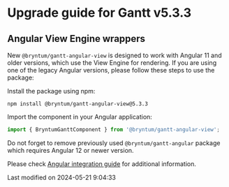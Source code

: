 # Upgrade guide for Gantt v5.3.3

## Angular View Engine wrappers

New `@bryntum/gantt-angular-view` is designed to work with Angular 11 and older versions, which use the View Engine
for rendering. If you are using one of the legacy Angular versions, please follow these steps to use the package:

Install the package using npm:

```shell
npm install @bryntum/gantt-angular-view@5.3.3
```

Import the component in your Angular application:

```typescript
import { BryntumGanttComponent } from '@bryntum/gantt-angular-view';
```

Do not forget to remove previously used `@bryntum/gantt-angular` package which requires Angular 12 or newer version.

Please check [Angular integration guide](#Gantt/guides/integration/angular/guide.md#ivy-and-view-engine-wrappers) for
additional information.


<p class="last-modified">Last modified on 2024-05-21 9:04:33</p>